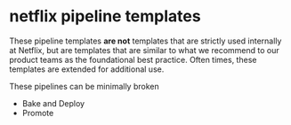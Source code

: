 # netflix pipeline templates

These pipeline templates **are not** templates that are strictly used internally
at Netflix, but are templates that are similar to what we recommend to our 
product teams as the foundational best practice. Often times, these templates
are extended for additional use.

These pipelines can be minimally broken

* Bake and Deploy
* Promote 
